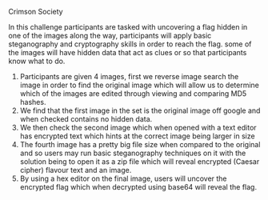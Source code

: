 Crimson Society

In this challenge participants are tasked with uncovering a flag hidden in one of the images along the way, participants will apply basic steganography and cryptography skills in order to reach the flag. some of the images will have hidden data that act as clues or so that participants know what to do.

1.	Participants are given 4 images, first we reverse image search the image in order to find the original image which will allow us to determine which of the images are edited through viewing and comparing MD5 hashes.
2.	We find that the first image in the set is the original image off google and when checked contains no hidden data.
3.	We then check the second image which when opened with a text editor has encrypted text which hints at the correct image being larger in size
4.	The fourth image has a pretty big file size when compared to the original and so users may run basic steganography techniques on it with the solution being to open it as a zip     file which will reveal encrypted (Caesar cipher) flavour text and an image.
5.	By using a hex editor on the final image, users will uncover the encrypted flag which when decrypted using base64 will reveal the flag.

